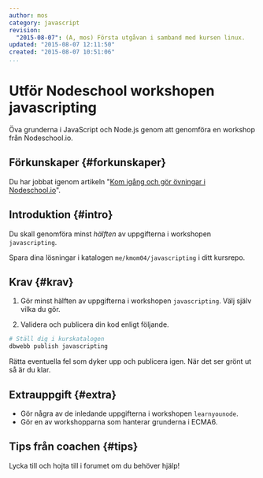 ```yaml
---
author: mos
category: javascript
revision:
  "2015-08-07": (A, mos) Första utgåvan i samband med kursen linux.
updated: "2015-08-07 12:11:50"
created: "2015-08-07 10:51:06"
...
```

Utför Nodeschool workshopen javascripting
==================================

Öva grunderna i JavaScript och Node.js genom att genomföra en workshop från Nodeschool.io.

<!--more-->



Förkunskaper {#forkunskaper}
-----------------------

Du har jobbat igenom artikeln "[Kom igång och gör övningar i Nodeschool.io](kunskap/kom-igang-och-gor-ovningar-i-nodeschool-io)".



Introduktion {#intro}
-----------------------

Du skall genomföra minst *hälften* av uppgifterna i workshopen `javascripting`.

Spara dina lösningar i katalogen `me/kmom04/javascripting` i ditt kursrepo.



Krav {#krav}
-----------------------

1. Gör minst hälften av uppgifterna i workshopen `javascripting`. Välj själv vilka du gör.


1. Validera och publicera din kod enligt följande.

```bash
# Ställ dig i kurskatalogen
dbwebb publish javascripting
```

Rätta eventuella fel som dyker upp och publicera igen. När det ser grönt ut så är du klar. 



Extrauppgift {#extra}
-----------------------

* Gör några av de inledande uppgifterna i workshopen `learnyounode`. 
* Gör en av workshopparna som hanterar grunderna i ECMA6.



Tips från coachen {#tips}
-----------------------

Lycka till och hojta till i forumet om du behöver hjälp!




